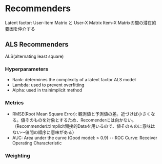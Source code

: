 # Recommenders

Latent factor: User-Item Matrix と User-X Matrix Item-X Matrixの間の潜在的要因を仲介する

## ALS Recommenders

ALS(alternating least square)

### Hyperparameters
- Rank: determines the complexity of a latent factor ALS model
- Lambda: used to prevent overfitting
- Alpha: used in trainimplicit method

### Metrics
- RMSE(Root Mean Square Error): 観測値と予測値の差。近づけば小さくなる。値そのものを対象とするため、Recomenderには向かない。（RecommenderはImplicit間接的Dataを用いるので、値そのものに意味はない〜値間の順序に意味がある）
- AUC: Area under the curve (Good model: > 0.9)
-- ROC Curve: Receiver Operating Characteristic





### Weighting
